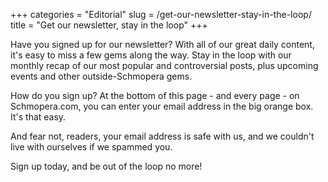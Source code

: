 +++
categories = "Editorial"
slug = /get-our-newsletter-stay-in-the-loop/
title = "Get our newsletter, stay in the loop"
+++

Have you signed up for our newsletter? With all of our great daily content, it's easy to miss a few gems along the way. Stay in the loop with our monthly recap of our most popular and controversial posts, plus upcoming events and other outside-Schmopera gems. 

How do you sign up? At the bottom of this page - and every page - on Schmopera.com, you can enter your email address in the big orange box. It's that easy. 

And fear not, readers, your email address is safe with us, and we couldn't live with ourselves if we spammed you.

Sign up today, and be out of the loop no more!
